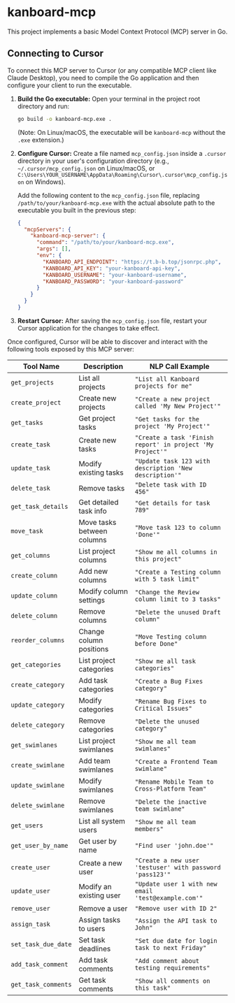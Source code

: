 # kanboard-mcp

This project implements a basic Model Context Protocol (MCP) server in Go.

## Connecting to Cursor

To connect this MCP server to Cursor (or any compatible MCP client like Claude Desktop), you need to compile the Go application and then configure your client to run the executable.

1.  **Build the Go executable:**
    Open your terminal in the project root directory and run:
    ```bash
    go build -o kanboard-mcp.exe .
    ```
    (Note: On Linux/macOS, the executable will be `kanboard-mcp` without the `.exe` extension.)

2.  **Configure Cursor:**
    Create a file named `mcp_config.json` inside a `.cursor` directory in your user's configuration directory (e.g., `~/.cursor/mcp_config.json` on Linux/macOS, or `C:\Users\YOUR_USERNAME\AppData\Roaming\Cursor\.cursor\mcp_config.json` on Windows).

    Add the following content to the `mcp_config.json` file, replacing `/path/to/your/kanboard-mcp.exe` with the actual absolute path to the executable you built in the previous step:

    ```json
    {
      "mcpServers": {
        "kanboard-mcp-server": {
          "command": "/path/to/your/kanboard-mcp.exe",
          "args": [],
          "env": {
            "KANBOARD_API_ENDPOINT": "https://t.b-b.top/jsonrpc.php",
            "KANBOARD_API_KEY": "your-kanboard-api-key",
            "KANBOARD_USERNAME": "your-kanboard-username",
            "KANBOARD_PASSWORD": "your-kanboard-password"
          }
        }
      }
    }
    ```

3.  **Restart Cursor:**
    After saving the `mcp_config.json` file, restart your Cursor application for the changes to take effect.

Once configured, Cursor will be able to discover and interact with the following tools exposed by this MCP server:

| Tool Name          | Description               | NLP Call Example                                   |
|--------------------|---------------------------|----------------------------------------------------|
| `get_projects`     | List all projects         | `"List all Kanboard projects for me"`              |
| `create_project`   | Create new projects       | `"Create a new project called 'My New Project'"`   |
| `get_tasks`        | Get project tasks         | `"Get tasks for the project 'My Project'"`         |
| `create_task`      | Create new tasks          | `"Create a task 'Finish report' in project 'My Project'"` |
| `update_task`      | Modify existing tasks     | `"Update task 123 with description 'New description'"` |
| `delete_task`      | Remove tasks              | `"Delete task with ID 456"`                        |
| `get_task_details` | Get detailed task info    | `"Get details for task 789"`                       |
| `move_task`        | Move tasks between columns| `"Move task 123 to column 'Done'"`                 |
| `get_columns`      | List project columns      | `"Show me all columns in this project"`            |
| `create_column`    | Add new columns           | `"Create a Testing column with 5 task limit"`      |
| `update_column`    | Modify column settings    | `"Change the Review column limit to 3 tasks"`      |
| `delete_column`    | Remove columns            | `"Delete the unused Draft column"`                 |
| `reorder_columns`  | Change column positions   | `"Move Testing column before Done"`                |
| `get_categories`   | List project categories   | `"Show me all task categories"`                    |
| `create_category`  | Add task categories       | `"Create a Bug Fixes category"`                    |
| `update_category`  | Modify categories         | `"Rename Bug Fixes to Critical Issues"`            |
| `delete_category`  | Remove categories         | `"Delete the unused category"`                     |
| `get_swimlanes`    | List project swimlanes    | `"Show me all team swimlanes"`                     |
| `create_swimlane`  | Add team swimlanes        | `"Create a Frontend Team swimlane"`                |
| `update_swimlane`  | Modify swimlanes          | `"Rename Mobile Team to Cross-Platform Team"`      |
| `delete_swimlane`  | Remove swimlanes          | `"Delete the inactive team swimlane"`              |
| `get_users`        | List all system users     | `"Show me all team members"`                       |
| `get_user_by_name` | Get user by name          | `"Find user 'john.doe'"`                           |
| `create_user`      | Create a new user         | `"Create a new user 'testuser' with password 'pass123'"` |
| `update_user`      | Modify an existing user   | `"Update user 1 with new email 'test@example.com'"` |
| `remove_user`      | Remove a user             | `"Remove user with ID 2"`                          |
| `assign_task`      | Assign tasks to users     | `"Assign the API task to John"`                    |
| `set_task_due_date`| Set task deadlines        | `"Set due date for login task to next Friday"`     |
| `add_task_comment` | Add task comments         | `"Add comment about testing requirements"`         |
| `get_task_comments`| Get task comments         | `"Show all comments on this task"`                 |
